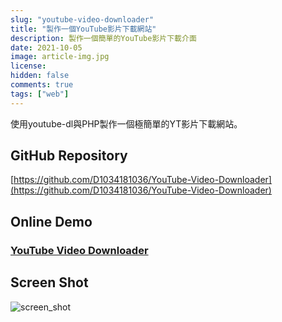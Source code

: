 ```yaml
---
slug: "youtube-video-downloader"
title: "製作一個YouTube影片下載網站"
description: 製作一個簡單的YouTube影片下載介面
date: 2021-10-05
image: article-img.jpg
license: 
hidden: false
comments: true
tags: ["web"]
---
```


使用youtube-dl與PHP製作一個極簡單的YT影片下載網站。

## GitHub Repository
[https://github.com/D1034181036/YouTube-Video-Downloader](https://github.com/D1034181036/YouTube-Video-Downloader)

## Online Demo
### [YouTube Video Downloader](http://52.69.248.23/youtube/)

## Screen Shot
![screen_shot](https://i.imgur.com/MFrVaTl.png)